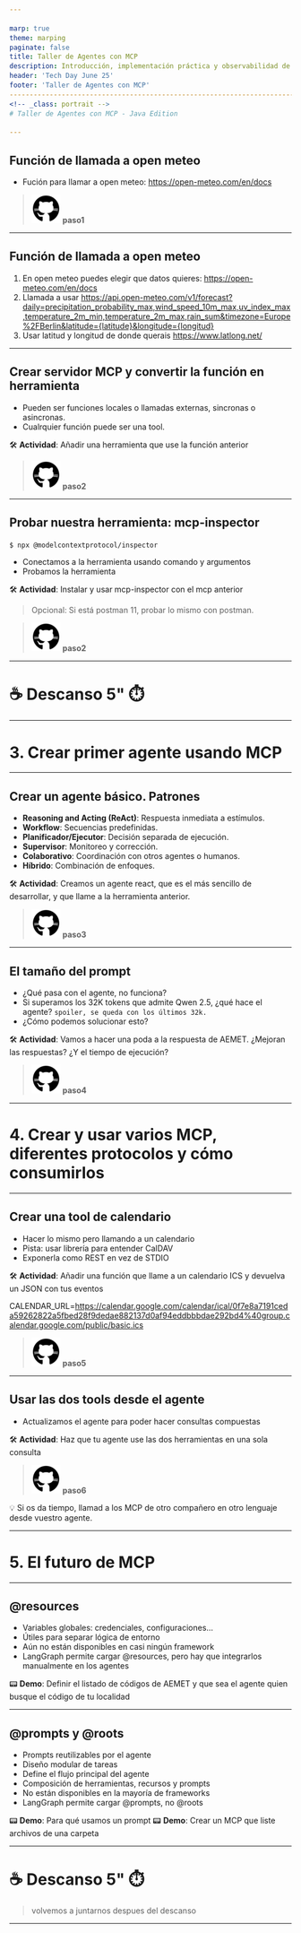 ```yaml
---

marp: true
theme: marping
paginate: false
title: Taller de Agentes con MCP
description: Introducción, implementación práctica y observabilidad de MCP
header: 'Tech Day June 25'
footer: 'Taller de Agentes con MCP'
--------------------------------------------------------------------------
<!-- _class: portrait -->
# Taller de Agentes con MCP - Java Edition

---
```


## Función de llamada a open meteo

* Fución para llamar a open meteo: https://open-meteo.com/en/docs

> ![Github](images/github.png) **paso1**

--- 

## Función de llamada a open meteo

1. En open meteo puedes elegir que datos quieres:
https://open-meteo.com/en/docs
2. Llamada a usar https://api.open-meteo.com/v1/forecast?daily=precipitation_probability_max,wind_speed_10m_max,uv_index_max,temperature_2m_min,temperature_2m_max,rain_sum&timezone=Europe%2FBerlin&latitude={latitude}&longitude={longitud}
3. Usar latitud y longitud de donde querais
https://www.latlong.net/

---

## Crear servidor MCP y convertir la función en herramienta

* Pueden ser funciones locales o llamadas externas, sincronas o asincronas.
* Cualrquier función puede ser una tool.

🛠️ **Actividad**: Añadir una herramienta que use la función anterior

> ![Github](images/github.png) **paso2**

---

## Probar nuestra herramienta: mcp-inspector

```$ npx @modelcontextprotocol/inspector```

* Conectamos a la herramienta usando comando y argumentos
* Probamos la herramienta

🛠️ **Actividad**: Instalar y usar mcp-inspector con el mcp anterior

> Opcional: Si está postman 11, probar lo mismo con postman.

> ![Github](images/github.png) **paso2**

---

<!-- _class: lead -->

# ☕️ Descanso 5" ⏱️ 

---

<!-- _class: lead -->

# 3. Crear primer agente usando MCP

---

## Crear un agente básico. Patrones

  * **Reasoning and Acting (ReAct)**: Respuesta inmediata a estímulos.
  * **Workflow**: Secuencias predefinidas.
  * **Planificador/Ejecutor**: Decisión separada de ejecución.
  * **Supervisor**: Monitoreo y corrección.
  * **Colaborativo**: Coordinación con otros agentes o humanos.
  * **Híbrido**: Combinación de enfoques.

🛠️ **Actividad**: Creamos un agente react, que es el más sencillo de desarrollar, y que llame a la herramienta anterior.

> ![Github](images/github.png) **paso3**

---

## El tamaño del prompt

* ¿Qué pasa con el agente, no funciona?
* Si superamos los 32K tokens que admite Qwen 2.5, ¿qué hace el agente? 
```spoiler, se queda con los últimos 32k.```
* ¿Cómo podemos solucionar esto?

🛠️ **Actividad**: Vamos a hacer una poda a la respuesta de AEMET. ¿Mejoran las respuestas? ¿Y el tiempo de ejecución?

> ![Github](images/github.png) **paso4**

---

<!-- _class: lead -->

# 4. Crear y usar varios MCP, diferentes protocolos y cómo consumirlos

---

## Crear una tool de calendario

* Hacer lo mismo pero llamando a un calendario
* Pista: usar librería para entender CalDAV
* Exponerla como REST en vez de STDIO

🛠️ **Actividad**: Añadir una función que llame a un calendario ICS y devuelva un JSON con tus eventos

CALENDAR_URL=https://calendar.google.com/calendar/ical/0f7e8a7191ceda59262822a5fbed28f9dedae882137d0af94eddbbbdae292bd4%40group.calendar.google.com/public/basic.ics

> ![Github](images/github.png) **paso5**

---

## Usar las dos tools desde el agente

* Actualizamos el agente para poder hacer consultas compuestas

🛠️ **Actividad**: Haz que tu agente use las dos herramientas en una sola consulta

> ![Github](images/github.png) **paso6**

💡 Si os da tiempo, llamad a los MCP de otro compañero en otro lenguaje desde vuestro agente.

---

<!-- _class: lead -->

# 5. El futuro de MCP

---

## @resources

* Variables globales: credenciales, configuraciones…
* Útiles para separar lógica de entorno
* Aún no están disponibles en casi ningún framework
* LangGraph permite cargar @resources, pero hay que integrarlos manualmente en los agentes

📟️ **Demo**: Definir el listado de códigos de AEMET y que sea el agente quien busque el código de tu localidad

---

## @prompts y @roots

* Prompts reutilizables por el agente
* Diseño modular de tareas
* Define el flujo principal del agente
* Composición de herramientas, recursos y prompts
* No están disponibles en la mayoría de frameworks
* LangGraph permite cargar @prompts, no @roots

📟️ **Demo**: Para qué usamos un prompt
📟️ **Demo**: Crear un MCP que liste archivos de una carpeta

---
<!-- _class: lead -->

# ☕️ Descanso 5" ⏱️ 

> volvemos a juntarnos despues del descanso

---
